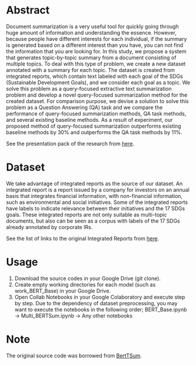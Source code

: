 # Abstract
 
Document summarization is a very useful tool for quickly going through huge amount of information and understanding the essence. However, because people have different interests for each individual, if the summary is generated based on a different interest than you have, you can not find the information that you are looking for. In this study, we propose a system that generates topic-by-topic summary from a document consisting of multiple topics. To deal with this type of problem, we create a new dataset annotated with a summary for each topic. The dataset is created from integrated reports, which contain text labeled with each goal of the SDGs (Sustainable Development Goals), and we consider each goal as a topic. We solve this problem as a query-focused extractive text summarization problem and develop a novel query-focused summarization method for the created dataset. For comparison purpose, we devise a solution to solve this problem as a Question Answering (QA) task and we compare the performance of query-focused summarization methods, QA task methods, and several existing baseline methods. As a result of experiment, our proposed method of query-focused summarization outperforms existing baseline methods by 30\% and outperforms the QA task methods by 11%. 

See the presentation pack of the research from [here](https://www.slideshare.net/ssuserf66333/queryfocused-extractive-text-summarization-for-multitopic-document).

# Dataset
We take advantage of integrated reports as the source of our dataset. An integrated report is a report issued by a company for investors on an annual basis that integrates financial information, with non-financial information, such as environmental and social initiatives. Some of the integrated reports have labels to indicate relevance between their initiatives and the 17 SDGs goals. These integrated reports are not only suitable as multi-topic documents, but also can be seen as a corpus with labels of the 17 SDGs already annotated by corporate IRs.

See the list of links to the original Integrated Reports from [here](https://github.com/shinichiromizuno/QueryMultiTopic/blob/master/List_of_Links_to_Inregrated_Report.txt).
 
# Usage

1. Download the source codes in your Google Drive (git clone).
2. Create empty working directories for each model (such as work_BERT_Base) in your Google Drive.
3. Open Collab Notebooks in your Google Colaboratory and execute step by step.
   Due to the dependency of dataset preprocessing, you may want to execute the notebooks in the following order;
   BERT_Base.ipynb -> Multi_BERTSum.ipynb -> Any other notebooks
 
# Note

The original source code was borrowed from [BertTSum](https://github.com/nlpyang/BertSum). 